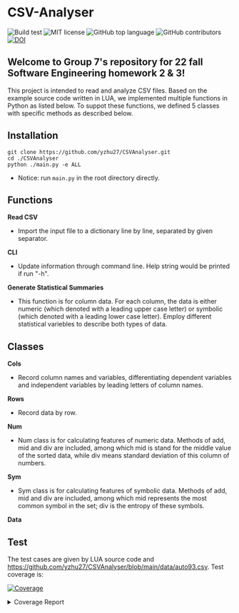# CSV-Analyser

![Build test](https://img.shields.io/github/workflow/status/yzhu27/CSVAnalyser/Update%20Coverage%20on%20Readme)
![MIT license](https://img.shields.io/github/license/yzhu27/CSVAnalyser)
![GitHub top language](https://img.shields.io/github/languages/top/yzhu27/CSVAnalyser)
![GitHub contributors](https://img.shields.io/github/contributors/yzhu27/CSVAnalyser)
[![DOI](https://zenodo.org/badge/DOI/10.5281/zenodo.7093577.svg)](https://doi.org/10.5281/zenodo.7093577)

## Welcome to Group 7's repository for 22 fall Software Engineering homework 2 & 3!

This project is intended to read and analyze CSV files. Based on the example source code written in LUA, we implemented multiple functions in Python as listed below. To suppot these functions, we defined 5 classes with specific methods as described below.

## Installation

```
git clone https://github.com/yzhu27/CSVAnalyser.git
cd ./CSVAnalyser
python ./main.py -e ALL
```

* Notice: run `main.py` in the root directory directly.

## Functions

**Read CSV**

- Import the input file to a dictionary line by line, separated by given separator.


**CLI**

- Update information through command line. Help string would be printed if run "-h".


**Generate Statistical Summaries**

- This function is for column data. For each column, the data is either numeric (which denoted with a leading upper case letter) or symbolic (which denoted with a leading lower case letter). Employ different statistical variebles to describe both types of data.




## Classes

**Cols**

- Record column names and variables, differentiating dependent variables and independent variables by leading letters of column names.


**Rows**

- Record data by row.


**Num**

- Num class is for calculating features of numeric data. Methods of add, mid and div are included, among which mid is stand for the middle value of the sorted data, while div means standard deviation of this column of numbers.


**Sym**

- Sym class is for calculating features of symbolic data. Methods of add, mid and div are included, among which mid represents the most common symbol in the set; div is the entropy of these symbols.


**Data**


## Test

The test cases are given by LUA source code and https://github.com/yzhu27/CSVAnalyser/blob/main/data/auto93.csv. Test coverage is:

<!-- Pytest Coverage Comment:Begin -->
<a href="https://github.com/yzhu27/CSVAnalyser/blob/main/README.md"><img alt="Coverage" src="https://img.shields.io/badge/Coverage-89%25-green.svg" /></a><br/><details><summary>Coverage Report </summary><table><tr><th>File</th><th>Stmts</th><th>Miss</th><th>Cover</th><th>Missing</th></tr><tbody><tr><td colspan="5"><b>src</b></td></tr><tr><td>&nbsp; &nbsp;<a href="https://github.com/yzhu27/CSVAnalyser/blob/main/src/Cols.py">Cols.py</a></td><td>20</td><td>1</td><td>1</td><td><a href="https://github.com/yzhu27/CSVAnalyser/blob/main/src/Cols.py#L 95%"> 95%</a></td></tr><tr><td>&nbsp; &nbsp;<a href="https://github.com/yzhu27/CSVAnalyser/blob/main/src/Data.py">Data.py</a></td><td>30</td><td>2</td><td>2</td><td><a href="https://github.com/yzhu27/CSVAnalyser/blob/main/src/Data.py#L 93%"> 93%</a></td></tr><tr><td>&nbsp; &nbsp;<a href="https://github.com/yzhu27/CSVAnalyser/blob/main/src/Num.py">Num.py</a></td><td>52</td><td>0</td><td>100%</td><td>&nbsp;</td></tr><tr><td>&nbsp; &nbsp;<a href="https://github.com/yzhu27/CSVAnalyser/blob/main/src/Row.py">Row.py</a></td><td>6</td><td>0</td><td>100%</td><td>&nbsp;</td></tr><tr><td>&nbsp; &nbsp;<a href="https://github.com/yzhu27/CSVAnalyser/blob/main/src/Sym.py">Sym.py</a></td><td>27</td><td>0</td><td>100%</td><td>&nbsp;</td></tr><tr><td>&nbsp; &nbsp;<a href="https://github.com/yzhu27/CSVAnalyser/blob/main/src/__init__.py">__init__.py</a></td><td>0</td><td>0</td><td>100%</td><td>&nbsp;</td></tr><tr><td>&nbsp; &nbsp;<a href="https://github.com/yzhu27/CSVAnalyser/blob/main/src/csv.py">csv.py</a></td><td>12</td><td>0</td><td>100%</td><td>&nbsp;</td></tr><tr><td>&nbsp; &nbsp;<a href="https://github.com/yzhu27/CSVAnalyser/blob/main/src/the.py">the.py</a></td><td>27</td><td>15</td><td>15</td><td><a href="https://github.com/yzhu27/CSVAnalyser/blob/main/src/the.py#L 44%"> 44%</a></td></tr><tr><td>&nbsp; &nbsp;<a href="https://github.com/yzhu27/CSVAnalyser/blob/main/src/utils.py">utils.py</a></td><td>38</td><td>5</td><td>5</td><td><a href="https://github.com/yzhu27/CSVAnalyser/blob/main/src/utils.py#L 87%"> 87%</a></td></tr><tr><td><b>TOTAL</b></td><td><b>212</b></td><td><b>23</b></td><td><b>89%</b></td><td>&nbsp;</td></tr></tbody></table></details>

<!-- Pytest Coverage Comment:End -->
